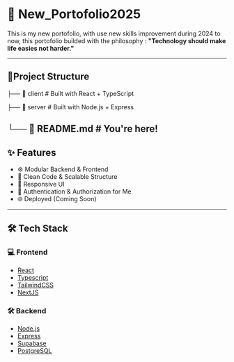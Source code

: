 # 🚀 New_Portofolio2025

This is my new portofolio, with use new skills improvement during 2024 to now, 
this portofolio builded with the philosophy :
**"Technology should make life easies not harder."**

---
## 📂Project Structure

├──  📁 client # Built with React + TypeScript

├──  📁 server # Built with Node.js + Express

└──  📄 README.md # You're here!
---



## ✨ Features

- ⚙️ Modular Backend & Frontend
- 🧠 Clean Code & Scalable Structure
- 📱 Responsive UI
- 🔐 Authentication & Authorization for Me
- 🌐 Deployed (Coming Soon)

---
## 🛠️ Tech Stack
###  💻 Frontend
- [React](https://www.react.dev)
- [Typescript](https://www.typescriptlang.org/)
- [TailwindCSS](https://tailwindcss.com/)
- [NextJS](https://nextjs.org/)

###  🛠️ Backend
- [Node.js](https://nodejs.org/)
- [Express](https://expressjs.com/)
- [Supabase](https://supabase.com/)
- [PostgreSQL](https://www.postgresql.org/)

